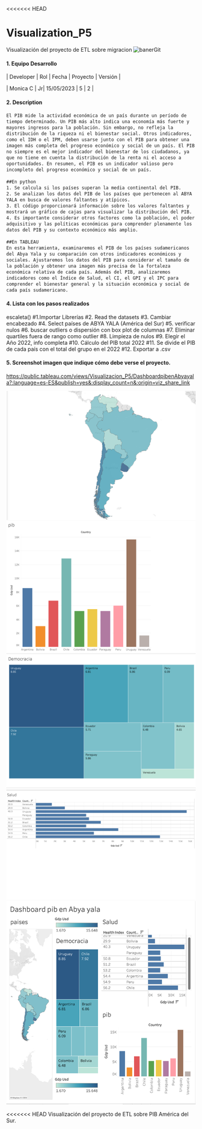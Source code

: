 <<<<<<< HEAD

# Visualization_P5
Visualización del proyecto de ETL sobre migracion
![banerGit](https://user-images.githubusercontent.com/16636086/106938115-ded34680-671e-11eb-8de4-35fd6d00868a.png)



#### 1. Equipo Desarrollo 

| Developer | Rol | Fecha | Proyecto | Versión |

| Monica C | Jr| 15/05/2023 | 5  |  2 |


#### 2. Description
```
El PIB mide la actividad económica de un país durante un período de tiempo determinado. Un PIB más alto indica una economía más fuerte y mayores ingresos para la población. Sin embargo, no refleja la distribución de la riqueza ni el bienestar social. Otros indicadores, como el IDH o el IPM, deben usarse junto con el PIB para obtener una imagen más completa del progreso económico y social de un país. El PIB no siempre es el mejor indicador del bienestar de los ciudadanos, ya que no tiene en cuenta la distribución de la renta ni el acceso a oportunidades. En resumen, el PIB es un indicador valioso pero incompleto del progreso económico y social de un país.

##En python
1. Se calcula si los países superan la media continental del PIB. 
2. Se analizan los datos del PIB de los países que pertenecen al ABYA YALA en busca de valores faltantes y atípicos.
3. El código proporcionará información sobre los valores faltantes y mostrará un gráfico de cajas para visualizar la distribución del PIB.
4. Es importante considerar otros factores como la población, el poder adquisitivo y las políticas económicas para comprender plenamente los datos del PIB y su contexto económico más amplio.

##En TABLEAU
En esta herramienta, examinaremos el PIB de los países sudamericanos del Abya Yala y su comparación con otros indicadores económicos y sociales. Ajustaremos los datos del PIB para considerar el tamaño de la población y obtener una imagen más precisa de la fortaleza económica relativa de cada país. Además del PIB, analizaremos indicadores como el Índice de Salud, el CI, el GPI y el IPC para comprender el bienestar general y la situación económica y social de cada país sudamericano.
```

#### 4. Lista con los pasos realizados

escaleta()
    #1.Importar Librerías
    #2. Read the datasets
    #3. Cambiar encabezado
    #4. Select países de ABYA YALA (América del Sur)
    #5. verificar nulos
    #6. buscar outliers  o dispersión con box plot de columnas
    #7. Eliminar quartiles fuera de rango como outlier
    #8. Limpieza de nulos
    #9. Elegir el Año 2022, info completa
    #10. Cálculo del PIB total 2022
    #11. Se divide el PIB de cada país con el total del grupo en el  2022
    #12. Exportar a .csv


#### 5. Screenshot imagen que indique cómo debe verse el proyecto.

https://public.tableau.com/views/Visualizacion_P5/DashboardpibenAbyayala?:language=es-ES&publish=yes&:display_count=n&:origin=viz_share_link

![image](https://github.com/monicaclaros/Visualization_P/blob/main/images/Captura%20de%20pantalla%202023-05-16%20a%20la(s)%2010.11.40.png)
![image](https://github.com/monicaclaros/Visualization_P/blob/main/images/Captura%20de%20pantalla%202023-05-16%20a%20la(s)%2010.11.54.png)
![image](https://github.com/monicaclaros/Visualization_P/blob/main/images/Captura%20de%20pantalla%202023-05-16%20a%20la(s)%2010.12.07.png)
![image](https://github.com/monicaclaros/Visualization_P/blob/main/images/Captura%20de%20pantalla%202023-05-16%20a%20la(s)%2010.12.26.png)
![image](https://github.com/monicaclaros/Visualization_P/blob/main/images/Captura%20de%20pantalla%202023-05-16%20a%20la(s)%2010.12.44.png)

<<<<<<< HEAD
Visualización del proyecto de ETL sobre PIB América del Sur.



